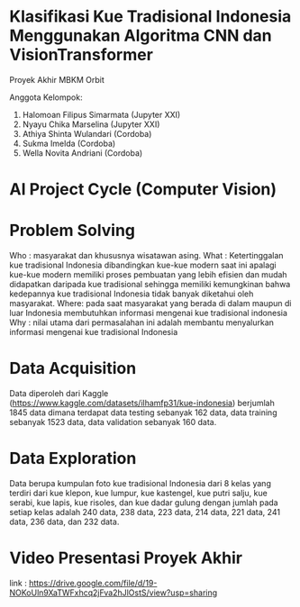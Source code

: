 # Klasifikasi Kue Tradisional Indonesia Menggunakan Algoritma CNN dan VisionTransformer
Proyek Akhir MBKM Orbit

Anggota Kelompok:

1. Halomoan Filipus Simarmata (Jupyter XXI)
2. Nyayu Chika Marselina (Jupyter XXI)
3. Athiya Shinta Wulandari (Cordoba)
4. Sukma Imelda (Cordoba)
5. Wella Novita Andriani (Cordoba)

# AI Project Cycle (Computer Vision)

# Problem Solving
Who : masyarakat dan khususnya wisatawan asing.
What : Ketertinggalan kue tradisional Indonesia dibandingkan kue-kue modern saat ini apalagi kue-kue modern memiliki proses pembuatan yang lebih efisien dan mudah didapatkan daripada kue tradisional sehingga memiliki kemungkinan bahwa kedepannya kue tradisional Indonesia tidak banyak diketahui oleh masyarakat.
Where: pada saat masyarakat yang berada di dalam maupun di luar Indonesia membutuhkan informasi mengenai kue tradisional indonesia
Why : nilai utama dari permasalahan ini adalah membantu menyalurkan informasi mengenai kue tradisional Indonesia

# Data Acquisition
Data diperoleh dari Kaggle (https://www.kaggle.com/datasets/ilhamfp31/kue-indonesia) berjumlah 1845 data dimana terdapat data testing sebanyak 162 data, data training sebanyak 1523 data, data validation sebanyak 160 data.

# Data Exploration
Data berupa kumpulan foto kue tradisional Indonesia dari 8 kelas yang terdiri dari kue klepon, kue lumpur, kue kastengel, kue putri salju, kue serabi, kue lapis, kue risoles, dan kue dadar gulung dengan jumlah pada setiap kelas adalah 240 data, 238 data, 223 data, 214 data, 221 data, 241 data, 236 data, dan 232 data.

# Video Presentasi Proyek Akhir
link : https://drive.google.com/file/d/19-NOKoUln9XaTWFxhcq2jFva2hJlOstS/view?usp=sharing
